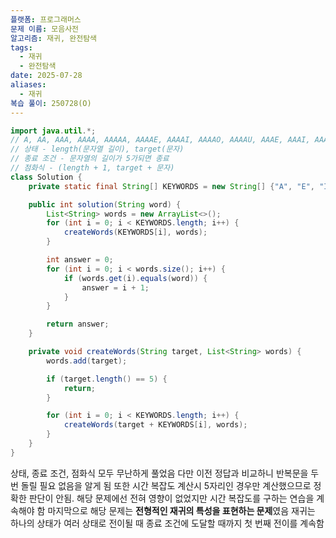 ```yaml
---
플랫폼: 프로그래머스
문제 이름: 모음사전
알고리즘: 재귀, 완전탐색
tags:
  - 재귀
  - 완전탐색
date: 2025-07-28
aliases:
  - 재귀
복습 풀이: 250728(O)
---
```

```java
import java.util.*;
// A, AA, AAA, AAAA, AAAAA, AAAAE, AAAAI, AAAAO, AAAAU, AAAE, AAAI, AAAO, AAAU, AAE, AAI, AAO, AAU, AE, AI, AO, AU, E
// 상태 - length(문자열 길이), target(문자)
// 종료 조건 - 문자열의 길이가 5가되면 종료
// 점화식 - (length + 1, target + 문자)
class Solution {
    private static final String[] KEYWORDS = new String[] {"A", "E", "I", "O", "U"};

    public int solution(String word) {
        List<String> words = new ArrayList<>();
        for (int i = 0; i < KEYWORDS.length; i++) {
            createWords(KEYWORDS[i], words);
        }

        int answer = 0;
        for (int i = 0; i < words.size(); i++) {
            if (words.get(i).equals(word)) {
                answer = i + 1;
            }
        }

        return answer;
    }

    private void createWords(String target, List<String> words) {
        words.add(target);

        if (target.length() == 5) {
            return;
        }

        for (int i = 0; i < KEYWORDS.length; i++) {
            createWords(target + KEYWORDS[i], words);
        }
    }
}
```
상태, 종료 조건, 점화식 모두 무난하게 풀었음
다만 이전 정답과 비교하니 반복문을 두 번 돌릴 필요 없음을 알게 됨
또한 시간 복잡도 계산시 5자리인 경우만 계산했으므로 정확한 판단이 안됨. 해당 문제에선 전혀 영향이 없었지만 시간 복잡도를 구하는 연습을 계속해야 함
마지막으로 해당 문제는 **전형적인 재귀의 특성을 표현하는 문제**였음
재귀는 하나의 상태가 여러 상태로 전이될 때 종료 조건에 도달할 때까지 첫 번째 전이를 계속함